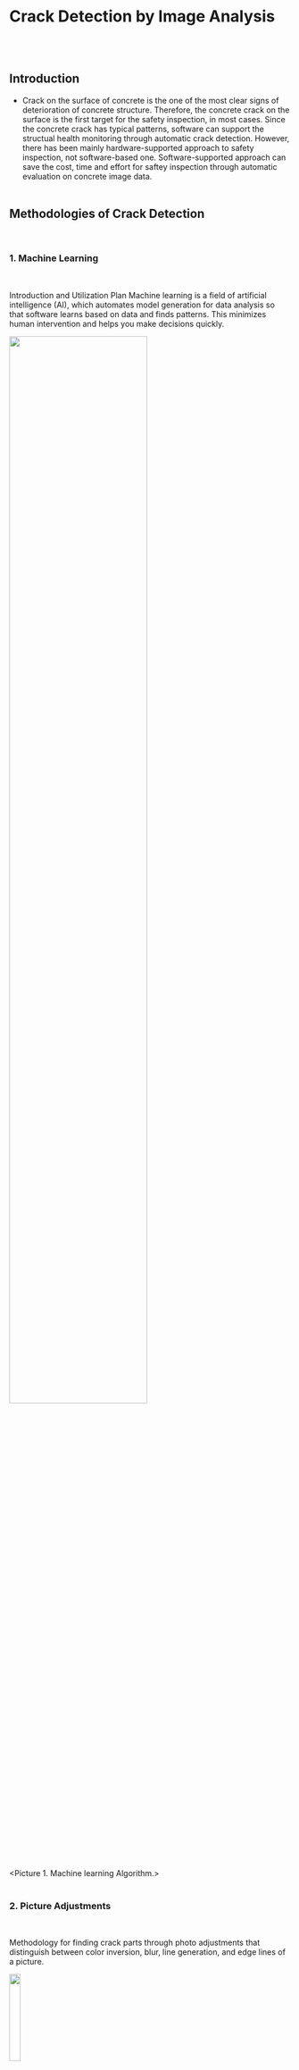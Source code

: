 # Crack Detection by Image Analysis

</br></br>

## Introduction
- Crack on the surface of concrete is the one of the most clear signs of deterioration of concrete structure. Therefore, the concrete crack on the surface is the first target for the safety inspection, in most cases. Since the concrete crack has typical patterns, software can support the structual health monitoring through automatic crack detection. However, there has been mainly hardware-supported approach to safety inspection, not software-based one. Software-supported approach can save the cost, time and effort for saftey inspection through automatic evaluation on concrete image data. <br><br>

## Methodologies of Crack Detection 

</br>

### 1. Machine Learning

</br>

Introduction and Utilization Plan Machine learning is a field of artificial intelligence (AI), which automates model generation for data analysis so that software learns based on data and finds patterns. This minimizes human intervention and helps you make decisions quickly.

<img src="https://user-images.githubusercontent.com/95650171/153851002-b9feb408-91be-4870-a530-f8f17bd63de2.jpg" width="70%">

<Picture 1. Machine learning Algorithm.> <br> <br>


### 2. Picture Adjustments

</br>

Methodology for finding crack parts through photo adjustments that distinguish between color inversion, blur, line generation, and edge lines of a picture.

<img src="https://user-images.githubusercontent.com/95650171/153852104-2a232522-3242-4ca0-8001-4bbbe6860896.png" width="20%">

<Picture 2. Picture Adjustments Diagram.> <br> <br>

## Methodology of the Machine Learning

- Trained File requires a negative image and a positive image. The higher numbers of image get the better result and the distinction between the two images positive and negative should be clear. Also need to General Setting if you want to get good result of crack dectation.

</br>

![diagram drawio](https://user-images.githubusercontent.com/95650171/153854980-e747b219-7a88-47e3-bb16-86ba4208d9e0.png)

<Picture 3. Methodology of the Machine Learning Algorithm.> <br> <br>

### 1. How to make XML.File(Trained file) by Machine Learning 

</br>

<img src="https://user-images.githubusercontent.com/95650171/153857279-0e5c5cc6-9ded-4eb0-9ce7-6f19aeb2c57f.png" width="70%">

<Picture 4. Cascade Software> <br> <br>


- **First, you should download Cascade software(https://amin-ahmadi.com/cascade-trainer-gui/).**
- **Second, It is appropriate to set Cascade's Input and 10-15 Common Part's Number of Stages. And I recommend not touching other settings.** 
- **Third, In the cascade part, Sample Width and Height maintain 24x24, and Feature Type provides HAAR.**
- **Fourth, press Strart button, and wait a few minutes and will get XML.File.**

 </br>
 
 <img src="https://user-images.githubusercontent.com/95650171/153859628-6ae9d563-bd07-426b-84b6-3db7029c62f4.png" width="70%">
 
 <Picture 5. Negative and Positive files.> <br> <br>

- PS.It took me much time to get a lot of trial and error and xml files here. The advice I want to give is to use an image that clearly distinguishes the negative file from the positive file.

 </br>
 
### 2. How to use Crack detection.py and general setting.

</br>

<img src="https://user-images.githubusercontent.com/95650171/153862776-8c18b4bd-1b7a-416e-abd3-4325977b6d90.PNG" width="60%">

<Picture 6. Crack detection.py> <br> <br>

- **First, You should put the Trained File (XML.file) in the yellow box.**  
- **Second, In the Orange box, put your crack Image.**
- **Third, You should adjust General Setting such as ScaleFactor, minNeighbors, minSize, maxSize.**
- Example) If you want to use Cascade6.xml and 5.jpg, this is best setting : ScaleFactor=1.1 minNeighbors=4, minSize=3,3, maxSize=5,5. 

 </br>
 
### 3. Result of the Machine Learning.

 </br>

<img src="https://user-images.githubusercontent.com/95650171/153886849-4de34ca3-647a-4b72-b95f-2d3c6c1545c6.jpg" width="40%"> <img src="https://user-images.githubusercontent.com/95650171/153886903-5fff36ee-757c-4aec-ae8d-87759142f452.jpg" width="40%">

- **Picture 7,8** Left **Original Image** and Right **Result of Image** 

<img src="https://user-images.githubusercontent.com/95650171/153889125-8ac3d4b0-1543-4d21-80b0-0251e8eda6b0.jpg" width="40%"> <img src="https://user-images.githubusercontent.com/95650171/153889175-c253d173-86d5-421e-9618-20e375bdac97.jpg" width="40%">

- **Picture 9,10** Left **Original Image** and Right **Result of Image**

## Methodology of the Detection by Picture Adjustments

- It is a method of finding the cracks by controlling the changes and effects of images. 
- It is advantageous in terms of time because there is no need to distinguish between negative and positive image files.

</br>

### 1. How to use Picture Adjustment.py and general setting.

</br>

<img src="https://user-images.githubusercontent.com/95650171/153893356-be7cc6ae-05f3-4e84-9ea3-a688ae5276f5.PNG" width="50%">

<Picture 11. Picture Adjustment.py> <br> <br>

- **First, You should put the Original file in the yellow box.**  
- **Second, In the red box, you can see the steps of the Picture Adjustments. You just turn on and off the function using the '#'.**

</br>

<img src="https://user-images.githubusercontent.com/95650171/153892469-5cb361d6-96d1-4718-be16-e48886239400.png" width="70%">

<Picture 12. Picture Adjustment Steps> <br> <br>

- **Picture Adjustment.py goes through five stages and results.**
- First, Change the color of original Image. Next change the gray color and veil the crack. 
- And then Blur the whole picture and Making Bilateral line of crack part.
- And last stage is making the Edge line of crack.

</br>

### 2. Result of the Detection by Picture Adjustments


</br>

<img src="https://user-images.githubusercontent.com/95650171/153886849-4de34ca3-647a-4b72-b95f-2d3c6c1545c6.jpg" width="40%"> <img src="https://user-images.githubusercontent.com/95650171/153897870-6e9814d8-3d01-4eea-8d14-c68b46b09801.jpg" width="40%">

- **Picture 13,14** Left **Original Image** and Right **Result of Image**

<img src="https://user-images.githubusercontent.com/95650171/153889125-8ac3d4b0-1543-4d21-80b0-0251e8eda6b0.jpg" width="40%"> <img src="https://user-images.githubusercontent.com/95650171/153898095-bb9c13a2-ca05-4a35-b2e4-458bb582bd48.jpg" width="40%">

- **Picture 15,16** Left **Original Image** and Right **Result of Image**

- Cracks similar to the background color are difficult to find. This is because, rather than looking for cracks, this is looking for distinct parts through Picture Adjustments.

## Reference

</br>

- https://www.logpoint.com/de/blog/explained-siemply-machine-learning/

- https://www.youtube.com/watch?v=XrCAvs9AePM&list=LL&index=4&t=1496s

- https://www.youtube.com/watch?v=POSYDLcspIk

- **Data Sets** https://doi.org/10.15142/T3TD19

## PS

These Code & Result made by TEAM (Seong-ho Ha and Cristobal Diaz) of Crack Detection by Image Analysis for DDP Project 21/22 semester.

Also, since it is the first file to be uploaded to Github and the file Readme.md, please feel free to contact me if you have any problems.

__It is always fun to learn and study new things.__
